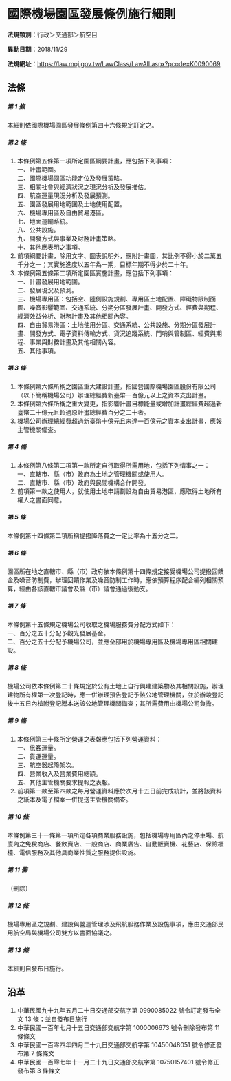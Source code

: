 # 國際機場園區發展條例施行細則




**法規類別**：行政＞交通部＞航空目

**異動日期**：2018/11/29  

**法規網址**：https://law.moj.gov.tw/LawClass/LawAll.aspx?pcode=K0090069



## 法條
##### 第 1 條
本細則依國際機場園區發展條例第四十六條規定訂定之。

##### 第 2 條
1. 本條例第五條第一項所定園區綱要計畫，應包括下列事項：  
一、計畫範圍。  
二、國際機場園區功能定位及發展策略。  
三、相關社會與經濟狀況之現況分析及發展推估。  
四、航空運量現況分析及發展預測。  
五、園區發展用地範圍及土地使用配置。  
六、機場專用區及自由貿易港區。  
七、地面運輸系統。  
八、公共設施。  
九、開發方式與事業及財務計畫策略。  
十、其他應表明之事項。
1. 前項綱要計畫，除用文字、圖表說明外，應附計畫圖，其比例不得小於二萬五千分之一；其實施進度以五年為一期，目標年期不得少於二十年。
1. 本條例第五條第二項所定園區實施計畫，應包括下列事項：  
一、計畫發展用地範圍。  
二、發展現況及預測。  
三、機場專用區：包括空、陸側設施規劃、專用區土地配置、障礙物限制面圖、噪音影響範圍、交通系統、分期分區發展計畫、開發方式、經費與期程、經濟效益分析、財務計畫及其他相關內容。  
四、自由貿易港區：土地使用分區、交通系統、公共設施、分期分區發展計畫、開發方式、電子資料傳輸方式、貨況追蹤系統、門哨與管制區、經費與期程、事業與財務計畫及其他相關內容。  
五、其他事項。

##### 第 3 條
1. 本條例第六條所稱之園區重大建設計畫，指國營國際機場園區股份有限公司（以下簡稱機場公司）辦理總經費新臺幣一百億元以上之資本支出計畫。
1. 本條例第六條所稱之重大變更，指影響計畫目標能量或增加計畫總經費超過新臺幣二十億元且超過原計畫總經費百分之二十者。
1. 機場公司辦理總經費超過新臺幣十億元且未達一百億元之資本支出計畫，應報主管機關備查。

##### 第 4 條
1. 本條例第八條第二項第一款所定自行取得所需用地，包括下列情事之一：  
一、直轄市、縣（市）政府為土地之管理機關或使用人。  
二、直轄市、縣（市）政府與民間機構合作開發。
1. 前項第一款之使用人，就使用土地申請劃設為自由貿易港區，應取得土地所有權人之書面同意。

##### 第 5 條
本條例第十四條第二項所稱提撥降落費之一定比率為十五分之二。

##### 第 6 條
園區所在地之直轄市、縣（市）政府依本條例第十四條規定接受機場公司提撥回饋金及噪音防制費，辦理回饋作業及噪音防制工作時，應依預算程序配合編列相關預算，經由各該直轄市議會及縣（市）議會通過後動支。

##### 第 7 條
本條例第十五條規定機場公司收取之機場服務費分配方式如下：  
一、百分之五十分配予觀光發展基金。  
二、百分之五十分配予機場公司，並應全部用於機場專用區及機場專用區相關建設。

##### 第 8 條
機場公司依本條例第二十條規定於公有土地上自行興建建築物及其相關設施，辦理建物所有權第一次登記時，應一併辦理預告登記予該公地管理機關，並於辦竣登記後十五日內檢附登記謄本送該公地管理機關備查；其所需費用由機場公司負擔。

##### 第 9 條
1. 本條例第三十條所定營運之表報應包括下列營運資料：  
一、旅客運量。  
二、貨運運量。  
三、航空器起降架次。  
四、營業收入及營業費用總額。  
五、其他主管機關要求提報之表報。
1. 前項第一款至第四款之每月營運資料應於次月十五日前完成統計，並將該資料之紙本及電子檔案一併提送主管機關備查。

##### 第 10 條
本條例第三十一條第一項所定各項商業服務設施，包括機場專用區內之停車場、航廈內之免稅商店、餐飲賣店、一般商店、商業廣告、自動販賣機、花藝店、保險櫃檯、電信服務及其他具商業性質之服務提供設施。

##### 第 11 條
（刪除）

##### 第 12 條
機場專用區之規劃、建設與營運管理涉及飛航服務作業及設施事項，應由交通部民用航空局與機場公司雙方以書面協議之。

##### 第 13 條
本細則自發布日施行。

## 沿革
1. 中華民國九十九年五月二十日交通部交航字第 0990085022 號令訂定發布全文 13 條；並自發布日施行
1. 中華民國一百年七月十五日交通部交航字第 1000006673 號令刪除發布第 11 條條文
1. 中華民國一百零四年四月二十九日交通部交航字第 10450048051  號令修正發布第 7  條條文
1. 中華民國一百零七年十一月二十九日交通部交航字第 10750157401  號令修正發布第 3  條條文
